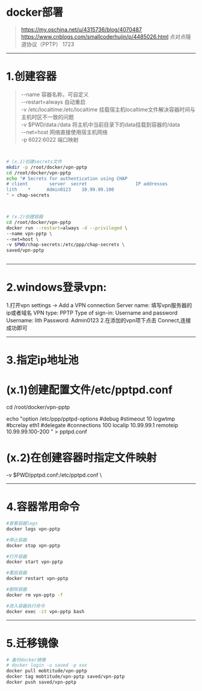 # docker部署
> https://my.oschina.net/u/4315736/blog/4070487
> https://www.cnblogs.com/smallcoderhujin/p/4485026.html
> 点对点隧道协议（PPTP） 1723 

--------------------------------------
# 1.创建容器
> --name 容器名称，可自定义  
> --restart=always 自动重启  
> -v /etc/localtime:/etc/localtime 挂载宿主机localtime文件解决容器时间与主机时区不一致的问题  
> -v $PWD/data:/data 将主机中当前目录下的data挂载到容器的/data  
> --net=host 网络直接使用宿主机网络  
> -p 6022:6022 端口映射  

``` bash


# (x.1)创建secrets文件
mkdir -p /root/docker/vpn-pptp
cd /root/docker/vpn-pptp
echo "# Secrets for authentication using CHAP
# client        server  secret                  IP addresses
lith    *      Admin0123    10.99.99.100
" > chap-secrets



# (x.2)创建容器
cd /root/docker/vpn-pptp
docker run --restart=always -d --privileged \
--name vpn-pptp \
--net=host \
-v $PWD/chap-secrets:/etc/ppp/chap-secrets \
saved/vpn-pptp



```


--------------------------------------
# 2.windows登录vpn:  
  1.打开vpn settings -> Add a VPN connection
      Server name:	填写vpn服务器的ip或者域名
      VPN type:		PPTP
      Type of sign-in:  Username and password
      Username:		lith
      Password:		Admin0123
  2.在添加的vpn项下点击 Connect,连接成功即可



--------------------------------------
# 3.指定ip地址池

# (x.1)创建配置文件/etc/pptpd.conf
cd /root/docker/vpn-pptp

echo "option /etc/ppp/pptpd-options
#debug
#stimeout 10
logwtmp
#bcrelay eth1
#delegate
#connections 100
localip 10.99.99.1
remoteip 10.99.99.100-200
" > pptpd.conf

# (x.2)在创建容器时指定文件映射
-v $PWD/pptpd.conf:/etc/pptpd.conf \


--------------------------------------
# 4.容器常用命令

``` bash
#查看容器logs
docker logs vpn-pptp

#停止容器
docker stop vpn-pptp

#打开容器
docker start vpn-pptp

#重启容器
docker restart vpn-pptp

#删除容器
docker rm vpn-pptp -f

#进入容器执行命令
docker exec -it vpn-pptp bash

```


--------------------------------------
# 5.迁移镜像

``` bash
# 备份docker镜像
# docker login -u saved -p xxx
docker pull mobtitude/vpn-pptp
docker tag mobtitude/vpn-pptp saved/vpn-pptp
docker push saved/vpn-pptp
```